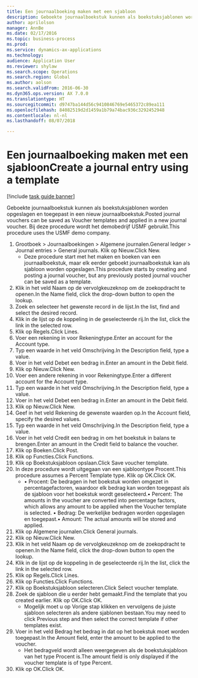 ```yaml
--- 
title: Een journaalboeking maken met een sjabloon
description: Geboekte journaalboekstuk kunnen als boekstuksjablonen worden opgeslagen en toegepast in een nieuw journaalboekstuk.
author: aprilolson
manager: AnnBe
ms.date: 02/17/2016
ms.topic: business-process
ms.prod: 
ms.service: dynamics-ax-applications
ms.technology: 
audience: Application User
ms.reviewer: shylaw
ms.search.scope: Operations
ms.search.region: Global
ms.author: aolson
ms.search.validFrom: 2016-06-30
ms.dyn365.ops.version: AX 7.0.0
ms.translationtype: HT
ms.sourcegitcommit: d9747ba144d56c9410846769e5465372c89ea111
ms.openlocfilehash: 84082519d2d1459a1b79a74bac936c3292452948
ms.contentlocale: nl-nl
ms.lasthandoff: 08/07/2018

---
```

# <a name="create-a-journal-entry-using-a-template"></a><span data-ttu-id="317ca-103">Een journaalboeking maken met een sjabloon</span><span class="sxs-lookup"><span data-stu-id="317ca-103">Create a journal entry using a template</span></span>

[!include [task guide banner](../../includes/task-guide-banner.md)]

<span data-ttu-id="317ca-104">Geboekte journaalboekstuk kunnen als boekstuksjablonen worden opgeslagen en toegepast in een nieuw journaalboekstuk.</span><span class="sxs-lookup"><span data-stu-id="317ca-104">Posted journal vouchers can be saved as Voucher templates and applied in a new journal voucher.</span></span> <span data-ttu-id="317ca-105">Bij deze procedure wordt het demobedrijf USMF gebruikt.</span><span class="sxs-lookup"><span data-stu-id="317ca-105">This procedure uses the USMF demo company.</span></span>

1. <span data-ttu-id="317ca-106">Grootboek > Journaalboekingen > Algemene journalen.</span><span class="sxs-lookup"><span data-stu-id="317ca-106">General ledger > Journal entries > General journals.</span></span> <span data-ttu-id="317ca-107">Klik op Nieuw.</span><span class="sxs-lookup"><span data-stu-id="317ca-107">Click New.</span></span>
    * <span data-ttu-id="317ca-108">Deze procedure start met het maken en boeken van een journaalboekstuk, maar elk eerder geboekt journaalboekstuk kan als sjabloon worden opgeslagen.</span><span class="sxs-lookup"><span data-stu-id="317ca-108">This procedure starts by creating and posting a journal voucher, but any previously posted journal voucher can be saved as a template.</span></span>  
2. <span data-ttu-id="317ca-109">Klik in het veld Naam op de vervolgkeuzeknop om de zoekopdracht te openen.</span><span class="sxs-lookup"><span data-stu-id="317ca-109">In the Name field, click the drop-down button to open the lookup.</span></span>
3. <span data-ttu-id="317ca-110">Zoek en selecteer het gewenste record in de lijst.</span><span class="sxs-lookup"><span data-stu-id="317ca-110">In the list, find and select the desired record.</span></span>
4. <span data-ttu-id="317ca-111">Klik in de lijst op de koppeling in de geselecteerde rij.</span><span class="sxs-lookup"><span data-stu-id="317ca-111">In the list, click the link in the selected row.</span></span>
5. <span data-ttu-id="317ca-112">Klik op Regels.</span><span class="sxs-lookup"><span data-stu-id="317ca-112">Click Lines.</span></span>
6. <span data-ttu-id="317ca-113">Voer een rekening in voor Rekeningtype.</span><span class="sxs-lookup"><span data-stu-id="317ca-113">Enter an account for the Account type.</span></span>
7. <span data-ttu-id="317ca-114">Typ een waarde in het veld Omschrijving.</span><span class="sxs-lookup"><span data-stu-id="317ca-114">In the Description field, type a value.</span></span>
8. <span data-ttu-id="317ca-115">Voer in het veld Debet een bedrag in.</span><span class="sxs-lookup"><span data-stu-id="317ca-115">Enter an amount in the Debit field.</span></span>
9. <span data-ttu-id="317ca-116">Klik op Nieuw.</span><span class="sxs-lookup"><span data-stu-id="317ca-116">Click New.</span></span>
10. <span data-ttu-id="317ca-117">Voer een andere rekening in voor Rekeningtype.</span><span class="sxs-lookup"><span data-stu-id="317ca-117">Enter a different account for the Account type.</span></span>
11. <span data-ttu-id="317ca-118">Typ een waarde in het veld Omschrijving.</span><span class="sxs-lookup"><span data-stu-id="317ca-118">In the Description field, type a value.</span></span>
12. <span data-ttu-id="317ca-119">Voer in het veld Debet een bedrag in.</span><span class="sxs-lookup"><span data-stu-id="317ca-119">Enter an amount in the Debit field.</span></span>
13. <span data-ttu-id="317ca-120">Klik op Nieuw.</span><span class="sxs-lookup"><span data-stu-id="317ca-120">Click New.</span></span>
14. <span data-ttu-id="317ca-121">Geef in het veld Rekening de gewenste waarden op.</span><span class="sxs-lookup"><span data-stu-id="317ca-121">In the Account field, specify the desired values.</span></span>
15. <span data-ttu-id="317ca-122">Typ een waarde in het veld Omschrijving.</span><span class="sxs-lookup"><span data-stu-id="317ca-122">In the Description field, type a value.</span></span>
16. <span data-ttu-id="317ca-123">Voer in het veld Credit een bedrag in om het boekstuk in balans te brengen.</span><span class="sxs-lookup"><span data-stu-id="317ca-123">Enter an amount in the Credit field to balance the voucher.</span></span>
17. <span data-ttu-id="317ca-124">Klik op Boeken.</span><span class="sxs-lookup"><span data-stu-id="317ca-124">Click Post.</span></span>
18. <span data-ttu-id="317ca-125">Klik op Functies.</span><span class="sxs-lookup"><span data-stu-id="317ca-125">Click Functions.</span></span>
19. <span data-ttu-id="317ca-126">Klik op Boekstuksjabloon opslaan.</span><span class="sxs-lookup"><span data-stu-id="317ca-126">Click Save voucher template.</span></span>
20. <span data-ttu-id="317ca-127">In deze procedure wordt uitgegaan van een sjabloontype Procent.</span><span class="sxs-lookup"><span data-stu-id="317ca-127">This procedure assumes a Percent Template type.</span></span> <span data-ttu-id="317ca-128">Klik op OK.</span><span class="sxs-lookup"><span data-stu-id="317ca-128">Click OK.</span></span>
    * <span data-ttu-id="317ca-129">• Procent: De bedragen in het boekstuk worden omgezet in percentagefactoren, waardoor elk bedrag kan worden toegepast als de sjabloon voor het boekstuk wordt geselecteerd.</span><span class="sxs-lookup"><span data-stu-id="317ca-129">• Percent: The amounts in the voucher are converted into percentage factors, which allows any amount to be applied when the Voucher template is selected.</span></span>  <span data-ttu-id="317ca-130">• Bedrag: De werkelijke bedragen worden opgeslagen en toegepast.</span><span class="sxs-lookup"><span data-stu-id="317ca-130">• Amount: The actual amounts will be stored and applied.</span></span>  
21. <span data-ttu-id="317ca-131">Klik op Algemene journalen.</span><span class="sxs-lookup"><span data-stu-id="317ca-131">Click General journals.</span></span>
22. <span data-ttu-id="317ca-132">Klik op Nieuw.</span><span class="sxs-lookup"><span data-stu-id="317ca-132">Click New.</span></span>
23. <span data-ttu-id="317ca-133">Klik in het veld Naam op de vervolgkeuzeknop om de zoekopdracht te openen.</span><span class="sxs-lookup"><span data-stu-id="317ca-133">In the Name field, click the drop-down button to open the lookup.</span></span>
24. <span data-ttu-id="317ca-134">Klik in de lijst op de koppeling in de geselecteerde rij.</span><span class="sxs-lookup"><span data-stu-id="317ca-134">In the list, click the link in the selected row.</span></span>
25. <span data-ttu-id="317ca-135">Klik op Regels.</span><span class="sxs-lookup"><span data-stu-id="317ca-135">Click Lines.</span></span>
26. <span data-ttu-id="317ca-136">Klik op Functies.</span><span class="sxs-lookup"><span data-stu-id="317ca-136">Click Functions.</span></span>
27. <span data-ttu-id="317ca-137">Klik op Boekstuksjabloon selecteren.</span><span class="sxs-lookup"><span data-stu-id="317ca-137">Click Select voucher template.</span></span>
28. <span data-ttu-id="317ca-138">Zoek de sjabloon die u eerder hebt gemaakt.</span><span class="sxs-lookup"><span data-stu-id="317ca-138">Find the template that you created earlier.</span></span> <span data-ttu-id="317ca-139">Klik op OK.</span><span class="sxs-lookup"><span data-stu-id="317ca-139">Click OK.</span></span>
    * <span data-ttu-id="317ca-140">Mogelijk moet u op Vorige stap klikken en vervolgens de juiste sjabloon selecteren als andere sjablonen bestaan.</span><span class="sxs-lookup"><span data-stu-id="317ca-140">You may need to click Previous step and then select the correct template if other templates exist.</span></span>  
29. <span data-ttu-id="317ca-141">Voer in het veld Bedrag het bedrag in dat op het boekstuk moet worden toegepast.</span><span class="sxs-lookup"><span data-stu-id="317ca-141">In the Amount field, enter the amount to be applied to the voucher.</span></span>
    * <span data-ttu-id="317ca-142">Het bedragveld wordt alleen weergegeven als de boekstuksjabloon van het type Procent is.</span><span class="sxs-lookup"><span data-stu-id="317ca-142">The amount field is only displayed if the voucher template is of type Percent.</span></span>  
30. <span data-ttu-id="317ca-143">Klik op OK.</span><span class="sxs-lookup"><span data-stu-id="317ca-143">Click OK.</span></span>


